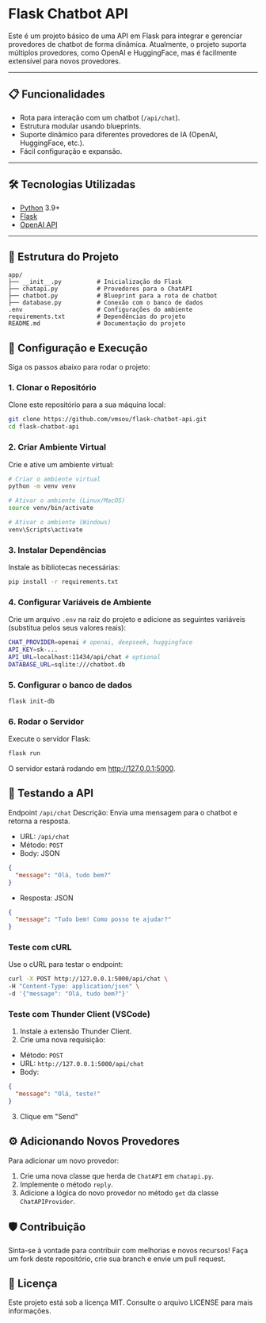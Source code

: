 # Flask Chatbot API

Este é um projeto básico de uma API em Flask para integrar e gerenciar provedores de chatbot de forma dinâmica. Atualmente, o projeto suporta múltiplos provedores, como OpenAI e HuggingFace, mas é facilmente extensível para novos provedores.

---

## 📋 Funcionalidades

- Rota para interação com um chatbot (`/api/chat`).
- Estrutura modular usando blueprints.
- Suporte dinâmico para diferentes provedores de IA (OpenAI, HuggingFace, etc.).
- Fácil configuração e expansão.

---

## 🛠️ Tecnologias Utilizadas

- [Python](https://www.python.org/) 3.9+
- [Flask](https://flask.palletsprojects.com/)
- [OpenAI API](https://platform.openai.com/docs/)

---

## 📂 Estrutura do Projeto

```plaintext
app/
├── __init__.py          # Inicialização do Flask
├── chatapi.py           # Provedores para o ChatAPI
├── chatbot.py           # Blueprint para a rota de chatbot
├── database.py          # Conexão com o banco de dados
.env                     # Configurações do ambiente
requirements.txt         # Dependências do projeto
README.md                # Documentação do projeto
```

## 🚀 Configuração e Execução
Siga os passos abaixo para rodar o projeto:

### 1. Clonar o Repositório
Clone este repositório para a sua máquina local:
```bash
git clone https://github.com/vmsou/flask-chatbot-api.git
cd flask-chatbot-api
```

### 2. Criar Ambiente Virtual
Crie e ative um ambiente virtual:
```bash
# Criar o ambiente virtual
python -m venv venv

# Ativar o ambiente (Linux/MacOS)
source venv/bin/activate

# Ativar o ambiente (Windows)
venv\Scripts\activate
```

### 3. Instalar Dependências
Instale as bibliotecas necessárias:
```bash
pip install -r requirements.txt
```

### 4. Configurar Variáveis de Ambiente
Crie um arquivo `.env` na raiz do projeto e adicione as seguintes variáveis (substitua pelos seus valores reais):
```bash
CHAT_PROVIDER=openai # openai, deepseek, huggingface
API_KEY=sk-...
API_URL=localhost:11434/api/chat # optional
DATABASE_URL=sqlite:///chatbot.db
```

### 5. Configurar o banco de dados
```bash
flask init-db
```

### 6. Rodar o Servidor
Execute o servidor Flask:
```bash
flask run
```
O servidor estará rodando em http://127.0.0.1:5000.

## 🧪 Testando a API
Endpoint `/api/chat`
Descrição: Envia uma mensagem para o chatbot e retorna a resposta.

- URL: `/api/chat`
- Método: `POST`
- Body: JSON
```json
{
  "message": "Olá, tudo bem?"
}
```
- Resposta: JSON
```json
{
  "message": "Tudo bem! Como posso te ajudar?"
}
```

### Teste com cURL
Use o cURL para testar o endpoint:
```bash
curl -X POST http://127.0.0.1:5000/api/chat \
-H "Content-Type: application/json" \
-d '{"message": "Olá, tudo bem?"}'
```

### Teste com Thunder Client (VSCode)
1. Instale a extensão Thunder Client.
2. Crie uma nova requisição:
- Método: `POST`
- URL: `http://127.0.0.1:5000/api/chat`
- Body:
```json
{
  "message": "Olá, teste!"
}
```
3. Clique em "Send"

## ⚙️ Adicionando Novos Provedores
Para adicionar um novo provedor:
1. Crie uma nova classe que herda de `ChatAPI` em `chatapi.py`.
2. Implemente o método `reply`.
3. Adicione a lógica do novo provedor no método `get` da classe `ChatAPIProvider`.

## 🛡️ Contribuição
Sinta-se à vontade para contribuir com melhorias e novos recursos! Faça um fork deste repositório, crie sua branch e envie um pull request.

## 📝 Licença
Este projeto está sob a licença MIT. Consulte o arquivo LICENSE para mais informações.

